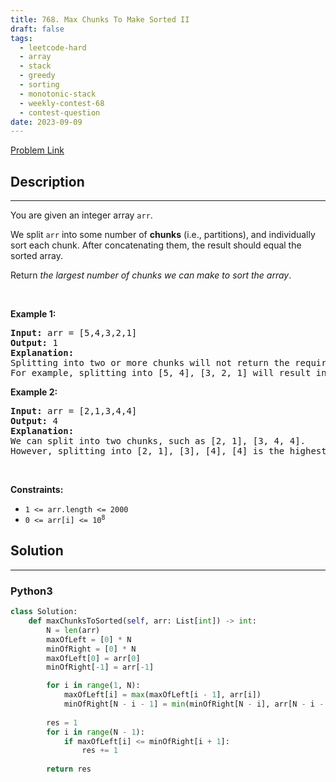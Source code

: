 ```yaml
---
title: 768. Max Chunks To Make Sorted II
draft: false
tags: 
  - leetcode-hard
  - array
  - stack
  - greedy
  - sorting
  - monotonic-stack
  - weekly-contest-68
  - contest-question
date: 2023-09-09
---
```


[Problem Link](https://leetcode.com/problems/max-chunks-to-make-sorted-ii/)

## Description

---
<p>You are given an integer array <code>arr</code>.</p>

<p>We split <code>arr</code> into some number of <strong>chunks</strong> (i.e., partitions), and individually sort each chunk. After concatenating them, the result should equal the sorted array.</p>

<p>Return <em>the largest number of chunks we can make to sort the array</em>.</p>

<p>&nbsp;</p>
<p><strong class="example">Example 1:</strong></p>

<pre>
<strong>Input:</strong> arr = [5,4,3,2,1]
<strong>Output:</strong> 1
<strong>Explanation:</strong>
Splitting into two or more chunks will not return the required result.
For example, splitting into [5, 4], [3, 2, 1] will result in [4, 5, 1, 2, 3], which isn&#39;t sorted.
</pre>

<p><strong class="example">Example 2:</strong></p>

<pre>
<strong>Input:</strong> arr = [2,1,3,4,4]
<strong>Output:</strong> 4
<strong>Explanation:</strong>
We can split into two chunks, such as [2, 1], [3, 4, 4].
However, splitting into [2, 1], [3], [4], [4] is the highest number of chunks possible.
</pre>

<p>&nbsp;</p>
<p><strong>Constraints:</strong></p>

<ul>
	<li><code>1 &lt;= arr.length &lt;= 2000</code></li>
	<li><code>0 &lt;= arr[i] &lt;= 10<sup>8</sup></code></li>
</ul>


## Solution

---
### Python3
``` py title='max-chunks-to-make-sorted-ii'
class Solution:
    def maxChunksToSorted(self, arr: List[int]) -> int:
        N = len(arr)
        maxOfLeft = [0] * N
        minOfRight = [0] * N
        maxOfLeft[0] = arr[0]
        minOfRight[-1] = arr[-1]

        for i in range(1, N):
            maxOfLeft[i] = max(maxOfLeft[i - 1], arr[i])
            minOfRight[N - i - 1] = min(minOfRight[N - i], arr[N - i - 1])
        
        res = 1
        for i in range(N - 1):
            if maxOfLeft[i] <= minOfRight[i + 1]:
                res += 1
        
        return res

```


